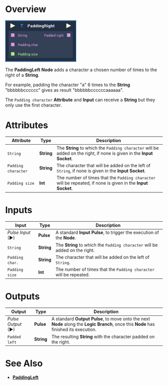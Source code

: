# Overview

![The PaddingRight Node.](../../.gitbook/assets/node-paddingright.png)

The **PaddingLeft** **Node** adds a character a chosen number of times to the right of a **String**.

For example, padding the character "a" 6 times to the **String** "bbbbbbcccccc" gives as result "bbbbbbccccccaaaaaa".

The `Padding character` **Attribute** and **Input** can receive a **String** but they only use the first character.

# Attributes

|Attribute|Type|Description|
|---|---|---|
| `String` | **String** | The **String** to which the `Padding character` will be added on the right, if none is given in the **Input Socket**. |
| `Padding character` | **String** | The character that will be added on the left of `String`, if none is given in the **Input Socket**. |
| `Padding size` | **Int** | The number of times that the `Padding character` will be repeated, if none is given in the **Input Socket**. |

# Inputs

|Input|Type|Description|
|---|---|---|
|*Pulse Input* (►)|**Pulse**|A standard **Input Pulse**, to trigger the execution of the **Node**.|
| `String` | **String** | The **String** to which the `Padding character` will be added on the right. |
| `Padding char.` | **String** | The character that will be added on the left of `String`. |
| `Padding size` | **Int** | The number of times that the `Padding character` will be repeated.|

# Outputs

|Output|Type|Description|
|---|---|---|
|*Pulse Output* (►)|**Pulse**|A standard **Output Pulse**, to move onto the next **Node** along the **Logic Branch**, once this **Node** has finished its execution.|
| `Padded left` | **String** | The resulting **String** with the character padded on the right. |

# See Also

* [**PaddingLeft**](paddingleft.md)

